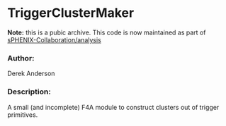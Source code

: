 # TriggerClusterMaker

**Note:** this is a pubic archive. This code is now maintained as part of [sPHENIX-Collaboration/analysis](https://github.com/sPHENIX-Collaboration/analysis)

### Author:
Derek Anderson

### Description:
A small (and incomplete) F4A module to construct clusters out of trigger primitives.
